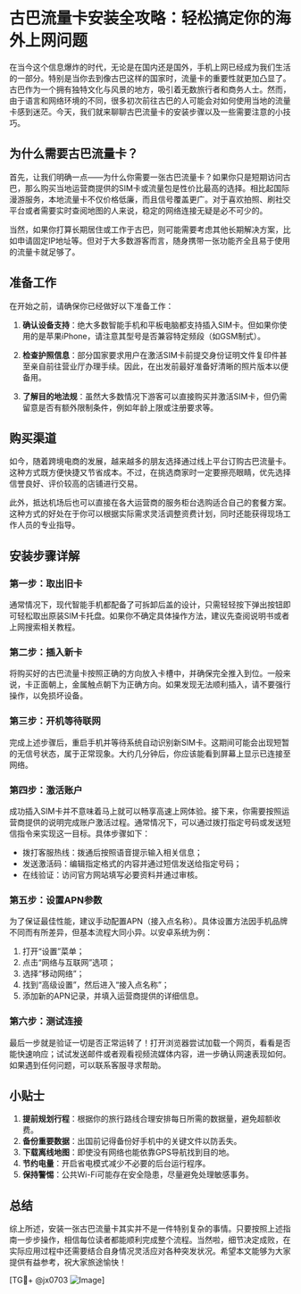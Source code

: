 # 古巴流量卡安装全攻略：轻松搞定你的海外上网问题

在当今这个信息爆炸的时代，无论是在国内还是国外，手机上网已经成为我们生活的一部分。特别是当你去到像古巴这样的国家时，流量卡的重要性就更加凸显了。古巴作为一个拥有独特文化与风景的地方，吸引着无数旅行者和商务人士。然而，由于语言和网络环境的不同，很多初次前往古巴的人可能会对如何使用当地的流量卡感到迷茫。今天，我们就来聊聊古巴流量卡的安装步骤以及一些需要注意的小技巧。

## 为什么需要古巴流量卡？

首先，让我们明确一点——为什么你需要一张古巴流量卡？如果你只是短期访问古巴，那么购买当地运营商提供的SIM卡或流量包是性价比最高的选择。相比起国际漫游服务，本地流量卡不仅价格低廉，而且信号覆盖更广。对于喜欢拍照、刷社交平台或者需要实时查阅地图的人来说，稳定的网络连接无疑是必不可少的。

当然，如果你打算长期居住或工作于古巴，则可能需要考虑其他长期解决方案，比如申请固定IP地址等。但对于大多数游客而言，随身携带一张功能齐全且易于使用的流量卡就足够了。

## 准备工作

在开始之前，请确保你已经做好以下准备工作：

1. **确认设备支持**：绝大多数智能手机和平板电脑都支持插入SIM卡。但如果你使用的是苹果iPhone，请注意其型号是否兼容特定频段（如GSM制式）。
   
2. **检查护照信息**：部分国家要求用户在激活SIM卡前提交身份证明文件复印件甚至亲自前往营业厅办理手续。因此，在出发前最好准备好清晰的照片版本以便备用。

3. **了解目的地法规**：虽然大多数情况下游客可以直接购买并激活SIM卡，但仍需留意是否有额外限制条件，例如年龄上限或注册要求等。

## 购买渠道

如今，随着跨境电商的发展，越来越多的朋友选择通过线上平台订购古巴流量卡。这种方式既方便快捷又节省成本。不过，在挑选商家时一定要擦亮眼睛，优先选择信誉良好、评价较高的店铺进行交易。

此外，抵达机场后也可以直接在各大运营商的服务柜台选购适合自己的套餐方案。这种方式的好处在于你可以根据实际需求灵活调整资费计划，同时还能获得现场工作人员的专业指导。

## 安装步骤详解

### 第一步：取出旧卡
通常情况下，现代智能手机都配备了可拆卸后盖的设计，只需轻轻按下弹出按钮即可轻松取出原装SIM卡托盘。如果你不确定具体操作方法，建议先查阅说明书或者上网搜索相关教程。

### 第二步：插入新卡
将购买好的古巴流量卡按照正确的方向放入卡槽中，并确保完全推入到位。一般来说，卡正面朝上，金属触点朝下为正确方向。如果发现无法顺利插入，请不要强行操作，以免损坏设备。

### 第三步：开机等待联网
完成上述步骤后，重启手机并等待系统自动识别新SIM卡。这期间可能会出现短暂的无信号状态，属于正常现象。大约几分钟后，你应该能看到屏幕上显示已连接至网络。

### 第四步：激活账户
成功插入SIM卡并不意味着马上就可以畅享高速上网体验。接下来，你需要按照运营商提供的说明完成账户激活过程。通常情况下，可以通过拨打指定号码或发送短信指令来实现这一目标。具体步骤如下：
- 拨打客服热线：拨通后按照语音提示输入相关信息；
- 发送激活码：编辑指定格式的内容并通过短信发送给指定号码；
- 在线验证：访问官方网站填写必要资料并通过审核。

### 第五步：设置APN参数
为了保证最佳性能，建议手动配置APN（接入点名称）。具体设置方法因手机品牌不同而有所差异，但基本流程大同小异。以安卓系统为例：
1. 打开“设置”菜单；
2. 点击“网络与互联网”选项；
3. 选择“移动网络”；
4. 找到“高级设置”，然后进入“接入点名称”；
5. 添加新的APN记录，并填入运营商提供的详细信息。

### 第六步：测试连接
最后一步就是验证一切是否正常运转了！打开浏览器尝试加载一个网页，看看是否能快速响应；试试发送邮件或者观看视频流媒体内容，进一步确认网速表现如何。如果遇到任何问题，可以联系客服寻求帮助。

## 小贴士

1. **提前规划行程**：根据你的旅行路线合理安排每日所需的数据量，避免超额收费。
2. **备份重要数据**：出国前记得备份好手机中的关键文件以防丢失。
3. **下载离线地图**：即使没有网络也能依靠GPS导航找到目的地。
4. **节约电量**：开启省电模式减少不必要的后台运行程序。
5. **保持警惕**：公共Wi-Fi可能存在安全隐患，尽量避免处理敏感事务。

## 总结

综上所述，安装一张古巴流量卡其实并不是一件特别复杂的事情。只要按照上述指南一步步操作，相信每位读者都能顺利完成整个流程。当然啦，细节决定成败，在实际应用过程中还需要结合自身情况灵活应对各种突发状况。希望本文能够为大家提供有益参考，祝大家旅途愉快！

[TG💪+ @jx0703 ![Image](https://github.com/user-attachments/assets/dbca1d08-cadb-493c-b0ec-ad6f7a83f270)]
